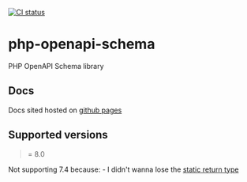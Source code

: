 [![CI status](https://github.com/adamkirk/php-openapi-schema/actions/workflows/ci.yaml/badge.svg)](https://github.com/adamkirk/php-openapi-schema/actions/workflows/ci.yaml)

# php-openapi-schema
PHP OpenAPI Schema library


## Docs

Docs sited hosted on [github pages](https://adamkirk.github.io/php-openapi-schema/)

## Supported versions

>= 8.0

Not supporting 7.4 because:
    - I didn't wanna lose the [static return type](https://wiki.php.net/rfc/static_return_type) 

